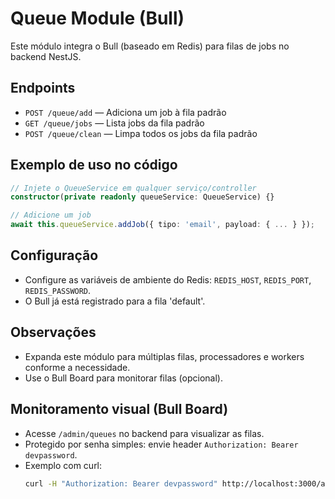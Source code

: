 # Queue Module (Bull)

Este módulo integra o Bull (baseado em Redis) para filas de jobs no backend NestJS.

## Endpoints

- `POST /queue/add` — Adiciona um job à fila padrão
- `GET /queue/jobs` — Lista jobs da fila padrão
- `POST /queue/clean` — Limpa todos os jobs da fila padrão

## Exemplo de uso no código

```ts
// Injete o QueueService em qualquer serviço/controller
constructor(private readonly queueService: QueueService) {}

// Adicione um job
await this.queueService.addJob({ tipo: 'email', payload: { ... } });
```

## Configuração

- Configure as variáveis de ambiente do Redis: `REDIS_HOST`, `REDIS_PORT`, `REDIS_PASSWORD`.
- O Bull já está registrado para a fila 'default'.

## Observações

- Expanda este módulo para múltiplas filas, processadores e workers conforme a necessidade.
- Use o Bull Board para monitorar filas (opcional).

## Monitoramento visual (Bull Board)

- Acesse `/admin/queues` no backend para visualizar as filas.
- Protegido por senha simples: envie header `Authorization: Bearer devpassword`.
- Exemplo com curl:
  ```sh
  curl -H "Authorization: Bearer devpassword" http://localhost:3000/admin/queues
  ```
